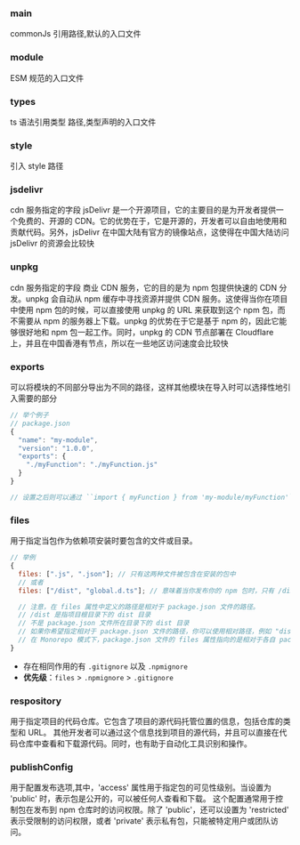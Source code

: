 ### main

commonJs 引用路径,默认的入口文件

### module

ESM 规范的入口文件

### types

ts 语法引用类型 路径,类型声明的入口文件

### style

引入 style 路径

### jsdelivr

cdn 服务指定的字段
jsDelivr 是一个开源项目，它的主要目的是为开发者提供一个免费的、开源的 CDN。它的优势在于，它是开源的，开发者可以自由地使用和贡献代码。另外，jsDelivr 在中国大陆有官方的镜像站点，这使得在中国大陆访问 jsDelivr 的资源会比较快

### unpkg

cdn 服务指定的字段
商业 CDN 服务，它的目的是为 npm 包提供快速的 CDN 分发。unpkg 会自动从 npm 缓存中寻找资源并提供 CDN 服务。这使得当你在项目中使用 npm 包的时候，可以直接使用 unpkg 的 URL 来获取到这个 npm 包，而不需要从 npm 的服务器上下载。unpkg 的优势在于它是基于 npm 的，因此它能够很好地和 npm 包一起工作。同时，unpkg 的 CDN 节点部署在 Cloudflare 上，并且在中国香港有节点，所以在一些地区访问速度会比较快

### exports

可以将模块的不同部分导出为不同的路径，这样其他模块在导入时可以选择性地引入需要的部分

```javascript
// 举个例子
// package.json
{
  "name": "my-module",
  "version": "1.0.0",
  "exports": {
    "./myFunction": "./myFunction.js"
  }
}

// 设置之后则可以通过 ``import { myFunction } from 'my-module/myFunction'`` 方式导入 myFunction

```

### files

用于指定当包作为依赖项安装时要包含的文件或目录。

```javascript
// 举例
{
  files: [".js", ".json"]; // 只有这两种文件被包含在安装的包中
  // 或者
  files: ["/dist", "global.d.ts"]; // 意味着当你发布你的 npm 包时，只有 /dist 目录和 global.d.ts 文件会被包含在发布的包中。

  // 注意，在 files 属性中定义的路径是相对于 package.json 文件的路径。
  // /dist 是指项目根目录下的 dist 目录
  // 不是 package.json 文件所在目录下的 dist 目录
  // 如果你希望指定相对于 package.json 文件的路径，你可以使用相对路径，例如 "dist"
  // 在 Monorepo 模式下，package.json 文件的 files 属性指向的是相对于各自 package.json 文件的路径
}
```

- 存在相同作用的有 `.gitignore` 以及 `.npmignore`
- **优先级**：`files` > `.npmignore` > `.gitignore`

### respository

用于指定项目的代码仓库。它包含了项目的源代码托管位置的信息，包括仓库的类型和 URL。
其他开发者可以通过这个信息找到项目的源代码，并且可以直接在代码仓库中查看和下载源代码。同时，也有助于自动化工具识别和操作。

### publishConfig

用于配置发布选项,其中，'access' 属性用于指定包的可见性级别。当设置为 'public' 时，表示包是公开的，可以被任何人查看和下载。
这个配置通常用于控制包在发布到 npm 仓库时的访问权限。除了 'public'，还可以设置为 'restricted' 表示受限制的访问权限，或者 'private' 表示私有包，只能被特定用户或团队访问。

